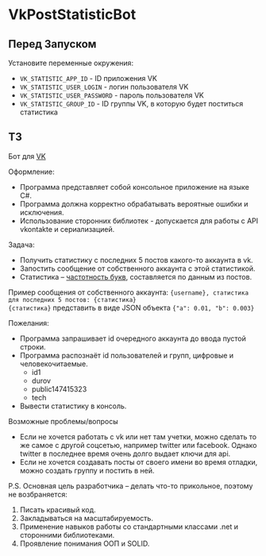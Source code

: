 # VkPostStatisticBot

## Перед Запуском
Установите переменные окружения:
 - `VK_STATISTIC_APP_ID` - ID приложения VK
 - `VK_STATISTIC_USER_LOGIN` - логин пользователя VK
 - `VK_STATISTIC_USER_PASSWORD` - пароль пользователя VK
 - `VK_STATISTIC_GROUP_ID` - ID группы VK, в которую будет поститься статистика

## ТЗ
Бот для [VK](vk.com)

Оформление:
 - Программа представляет собой консольное приложение на языке C#.
 - Программа должна корректно обрабатывать вероятные ошибки и исключения.
 - Использование сторонних библиотек - допускается для работы с API vkontakte и сериализацией.

Задача:
 - Получить статистику с последних 5 постов какого-то аккаунта в vk.
 - Запостить сообщение от собственного аккаунта с этой статистикой.
 - Статистика – [частотность букв](https://ru.wikipedia.org/wiki/%D0%A7%D0%B0%D1%81%D1%82%D0%BE%D1%82%D0%BD%D0%BE%D1%81%D1%82%D1%8C), составляется по данным из постов.

Пример сообщения от собственного аккаунта:
`{username}, статистика для последних 5 постов: {статистика}`  
`{статистика}` представить в виде JSON объекта `{"a": 0.01, "b": 0.003}`

Пожелания:
 - Программа запрашивает id очередного аккаунта до ввода пустой строки.
 - Программа распознаёт id пользователей и групп, цифровые и человекочитаемые.
    - id1
    - durov
    - public147415323
    - tech
 - Вывести статистику в консоль.

Возможные проблемы/вопросы
 - Если не хочется работать с vk или нет там учетки, можно сделать то же самое с другой соцсетью, например twitter или facebook. Однако twitter в последнее время очень долго выдает ключи для api.
 - Если не хочется создавать посты от своего имени во время отладки, можно создать группу и постить в ней.

P.S. Основная цель разработчика – делать что-то прикольное, поэтому не возбраняется:
 1. Писать красивый код.
 2. Закладываться на масштабируемость.
 3. Применение навыков работы со стандартными классами .net и сторонними библиотеками.
 4. Проявление понимания ООП и SOLID.
